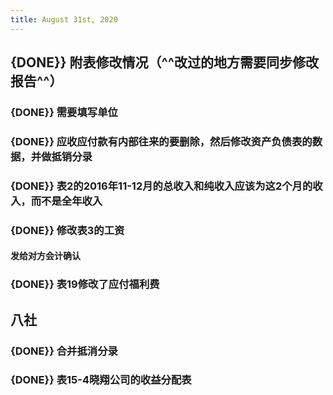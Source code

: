 ```yaml
---
title: August 31st, 2020
---
```


## {DONE}} 附表修改情况（^^改过的地方需要同步修改报告^^）
### {DONE}} 需要填写单位

### {DONE}} 应收应付款有内部往来的要删除，然后修改资产负债表的数据，并做抵销分录

### {DONE}} 表2的2016年11-12月的总收入和纯收入应该为这2个月的收入，而不是全年收入

### {DONE}} 修改表3的工资
#### 发给对方会计确认 

### {DONE}} 表19修改了应付福利费

## 八社
### {DONE}} 合并抵消分录

### {DONE}} 表15-4晓翔公司的收益分配表
